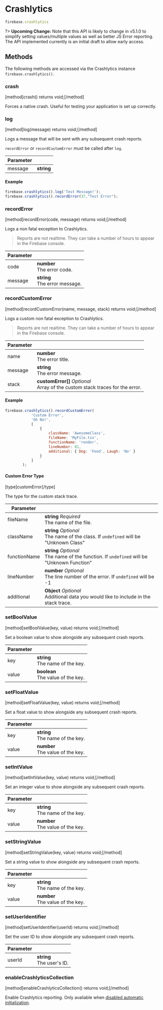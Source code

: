 # Crashlytics

```js
firebase.crashlytics
```

?> **Upcoming Change:** Note that this API is likely to change in v5.1.0 to simplify setting values/multiple values as well as better JS Error reporting. The API implemented currently is an initial draft to allow early access.

## Methods

The following methods are accessed via the Crashlytics instance `firebase.crashlytics()`.

### crash

[method]crash() returns void;[/method]

Forces a native crash. Useful for testing your application is set up correctly.

### log

[method]log(message) returns void;[/method]

Logs a message that will be sent with any subsequent crash reports.

`recordError` or `recordCustomError` must be called after `log`.

| Parameter |         |
| --------- | ------- |
| message   | **string** |

#### Example

```js
firebase.crashlytics().log('Test Message!');
firebase.crashlytics().recordError(37,"Test Error");
```

### recordError

[method]recordError(code, message) returns void;[/method]

Logs a non fatal exception to Crashlytics.

> Reports are not realtime. They can take a number of hours to appear in the Firebase console.

| Parameter |     |
| --------- | --- |
| code      | **number** <br /> The error code. |
| message   | **string** <br /> The error message. |

### recordCustomError

[method]recordCustomError(name, message, stack) returns void;[/method]

Logs a custom non fatal exception to Crashlytics.

> Reports are not realtime. They can take a number of hours to appear in the Firebase console.

| Parameter |     |
| --------- | --- |
| name      | **number** <br /> The error title. |
| message   | **string** <br /> The error message. |
| stack   | **customError[]** *Optional* <br /> Array of the custom stack traces for the error. |

#### Example

```js
firebase.crashlytics().recordCustomError(
            'Custom Error',
            'Oh No!',
            [
                {
                    className: 'AwesomeClass',
                    fileName: 'MyFile.tsx',
                    functionName: 'render',
                    lineNumber: 81,
                    additional: { Dog: 'Food', Laugh: 'No' }
                }
            ]
        );
```

#### Custom Error Type

[type]customError[/type]

The type for the custom stack trace.

| Parameter |     |
| --------- | --- |
| fileName      | **string** *Required*<br /> The name of the file. |
| className   | **string** *Optional*<br /> The name of the class. If `undefined` will be "Unknown Class" |
| functionName   | **string** *Optional*<br /> The name of the function. If `undefined` will be "Unknown Function"|
| lineNumber   | **number** *Optional*<br /> The line number of the error. If `undefined` will be -1|
| additional   | **Object** *Optional*<br /> Additional data you would like to include in the stack trace.|

### setBoolValue

[method]setBoolValue(key, value) returns void;[/method]

Set a boolean value to show alongside any subsequent crash reports.

| Parameter |     |
| --------- | --- |
| key       | **string** <br /> The name of the key. |
| value     | **boolean** <br /> The value of the key. |

### setFloatValue

[method]setFloatValue(key, value) returns void;[/method]

Set a float value to show alongside any subsequent crash reports.

| Parameter |     |
| --------- | --- |
| key       | **string** <br /> The name of the key. |
| value     | **number** <br /> The value of the key. |

### setIntValue

[method]setIntValue(key, value) returns void;[/method]

Set an integer value to show alongside any subsequent crash reports.

| Parameter |     |
| --------- | --- |
| key       | **string** <br /> The name of the key. |
| value     | **number** <br /> The value of the key. |

### setStringValue

[method]setStringValue(key, value) returns void;[/method]

Set a string value to show alongside any subsequent crash reports.

| Parameter |     |
| --------- | --- |
| key       | **string** <br /> The name of the key. |
| value     | **number** <br /> The value of the key. |

### setUserIdentifier

[method]setUserIdentifier(userId) returns void;[/method]

Set the user ID to show alongside any subsequent crash reports.

| Parameter |     |
| --------- | --- |
| userId    | **string** <br /> The user's ID. |

### enableCrashlyticsCollection

[method]enableCrashlyticsCollection() returns void;[/method]

Enable Crashlytics reporting. Only avaliable when [disabled automatic initialization](../manual-initialization).